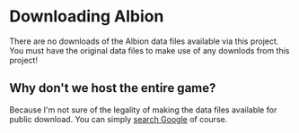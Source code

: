 # Downloading Albion #

There are no downloads of the Albion data files available via this project. You must have the original data files to make use of any downlods from this project!

## Why don't we host the entire game? ##

Because I'm not sure of the legality of making the data files available for public download. You can simply [search Google](http://lmgtfy.com/?q=Albion+downloads) of course.